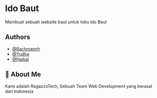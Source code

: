 # Ido Baut

Membuat sebuah website baut untuk toko Ido Baut

## Authors

- [@Rachmannh](https://github.com/Rachmannh)
- [@Yudha](https://github.com/lazyboy26)
- [@Haikal](https://github.com/GrimsAlphaDev)

## 🚀 About Me

Kami adalah RagazzoTech, Sebuah Team Web Development yang berasal dari Indonesia
